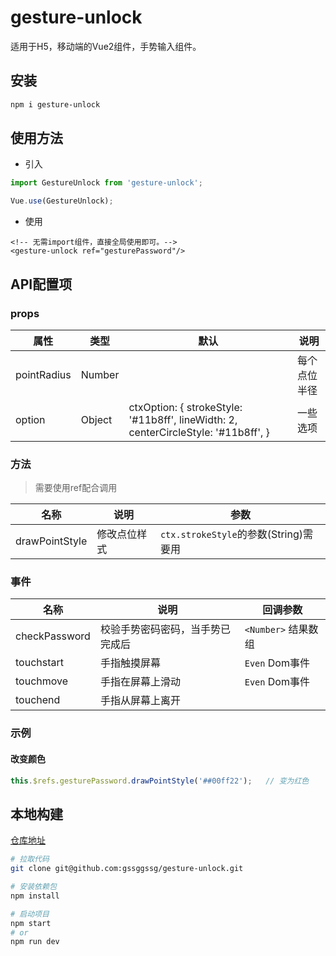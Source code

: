 # gesture-unlock

适用于H5，移动端的Vue2组件，手势输入组件。

## 安装

```bash
npm i gesture-unlock
```

## 使用方法

* 引入

```javascript
import GestureUnlock from 'gesture-unlock';

Vue.use(GestureUnlock);
```

* 使用

```vue
<!-- 无需import组件，直接全局使用即可。-->
<gesture-unlock ref="gesturePassword"/>
```

## API配置项

### props

| 属性          | 类型     | 默认                                                                                 | 说明     |
|-------------|--------|------------------------------------------------------------------------------------|--------|
| pointRadius | Number |                                                                                    | 每个点位半径 |
| option      | Object | ctxOption: { strokeStyle: '#11b8ff', lineWidth: 2, centerCircleStyle: '#11b8ff', } | 一些选项   |

### 方法

> 需要使用ref配合调用

| 名称             | 说明     | 参数                              |
|----------------|--------|---------------------------------|
| drawPointStyle | 修改点位样式 | `ctx.strokeStyle`的参数(String)需要用 |

### 事件

| 名称            | 说明               | 	回调参数           |
|---------------|------------------|-----------------|
| checkPassword | 校验手势密码密码，当手势已完成后 | `<Number>` 结果数组 |
| touchstart    | 手指触摸屏幕           | `Even` Dom事件    |
| touchmove     | 手指在屏幕上滑动         | `Even` Dom事件    |
| touchend      | 手指从屏幕上离开         |                 |

### 示例

#### 改变颜色

```javascript
this.$refs.gesturePassword.drawPointStyle('##00ff22');   // 变为红色
```

## 本地构建

[仓库地址](https://github.com/gssggssg/gesture-unlock)

```bash
# 拉取代码
git clone git@github.com:gssggssg/gesture-unlock.git

# 安装依赖包
npm install

# 启动项目
npm start
# or
npm run dev
```
